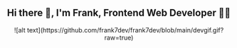 <h2 align='center'> Hi there 👋, I'm Frank, Frontend Web Developer 👨‍💻 </h2>
<div align='center'>
  ![alt text](https://github.com/frank7dev/frank7dev/blob/main/devgif.gif?raw=true)
</div>

<!--
**frank7dev/frank7dev** is a ✨ _special_ ✨ repository because its `README.md` (this file) appears on your GitHub profile.

Here are some ideas to get you started:

- 🔭 I’m currently working on ...
- 🌱 I’m currently learning ...
- 👯 I’m looking to collaborate on ...
- 🤔 I’m looking for help with ...
- 💬 Ask me about ...
- 📫 How to reach me: ...
- 😄 Pronouns: ...
- ⚡ Fun fact: ...
-->
